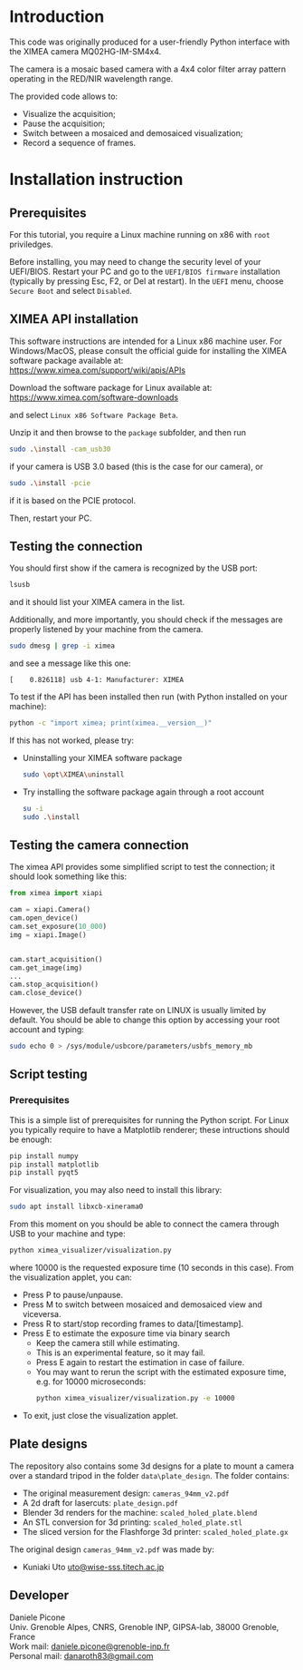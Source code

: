 # Introduction

This code was originally produced for a user-friendly Python interface with the XIMEA camera MQ02HG-IM-SM4x4.

The camera is a mosaic based camera with a 4x4 color filter array pattern operating in the RED/NIR wavelength range.

The provided code allows to:
- Visualize the acquisition;
- Pause the acquisition;
- Switch between a mosaiced and demosaiced visualization;
- Record a sequence of frames.

# Installation instruction


## Prerequisites

For this tutorial, you require a Linux machine running on x86 with `root`
priviledges.

Before installing, you may need to change the security level of your UEFI/BIOS.
Restart your PC and go to the `UEFI/BIOS firmware` installation (typically by pressing Esc, F2, or Del at restart).
In the `UEFI` menu, choose `Secure Boot` and select `Disabled`.

## XIMEA API installation

This software instructions are intended for a Linux x86 machine user.
For Windows/MacOS, please consult the official guide for installing
the XIMEA software package available at:
<https://www.ximea.com/support/wiki/apis/APIs>

Download the software package for Linux available at:
<https://www.ximea.com/software-downloads>

and select `Linux x86 Software Package Beta`.

Unzip it and then browse to the `package` subfolder, and then run
```bash
sudo .\install -cam_usb30
```
if your camera is USB 3.0 based (this is the case for our camera), or
```bash
sudo .\install -pcie
```
if it is based on the PCIE protocol.

Then, restart your PC.


## Testing the connection

You should first show if the camera is recognized by the USB port:
```bash
lsusb
```
and it should list your XIMEA camera in the list.

Additionally, and more importantly, you should check if the messages
are properly listened by your machine from the camera.
```bash
sudo dmesg | grep -i ximea
```
and see a message like this one:
```
[    0.826118] usb 4-1: Manufacturer: XIMEA
```

To test if the API has been installed then run (with Python installed on your machine):
```bash
python -c "import ximea; print(ximea.__version__)"
```
If this has not worked, please try:
- Uninstalling your XIMEA software package
  ```bash
  sudo \opt\XIMEA\uninstall
  ```
- Try installing the software package again through a root account
  ```bash
  su -i
  sudo .\install
  ```

## Testing the camera connection

The ximea API provides some simplified script to test the connection;
it should look something like this:
```python
from ximea import xiapi

cam = xiapi.Camera()
cam.open_device()
cam.set_exposure(10_000)
img = xiapi.Image()


cam.start_acquisition()
cam.get_image(img)
...
cam.stop_acquisition()
cam.close_device()

```

However, the USB default transfer rate on LINUX is usually limited by default.
You should be able to change this option by accessing your root account
and typing:

```bash
sudo echo 0 > /sys/module/usbcore/parameters/usbfs_memory_mb
```

## Script testing

### Prerequisites

This is a simple list of prerequisites for running the Python script.
For Linux you typically require to have a Matplotlib renderer; these intructions should be enough:

```bash
pip install numpy
pip install matplotlib
pip install pyqt5
```

For visualization, you may also need to install this library:
```bash
sudo apt install libxcb-xinerama0
```


From this moment on you should be able to connect the camera through USB to
your machine and type:
```bash
python ximea_visualizer/visualization.py
```

where 10000 is the requested exposure time (10 seconds in this case).
From the visualization applet, you can:
- Press P to pause/unpause.
- Press M to switch between mosaiced and demosaiced view and viceversa.
- Press R to start/stop recording frames to data/[timestamp].
- Press E to estimate the exposure time via binary search
  - Keep the camera still while estimating.
  - This is an experimental feature, so it may fail.
  - Press E again to restart the estimation in case of failure.
  - You may want to rerun the script with the estimated exposure time, e.g. 
    for 10000 microseconds:
    ```bash
    python ximea_visualizer/visualization.py -e 10000
    ```
- To exit, just close the visualization applet.

## Plate designs

The repository also contains some 3d designs for a plate to mount a camera
over a standard tripod in the folder `data\plate_design`.
The folder contains:
- The original measurement design: `cameras_94mm_v2.pdf`
- A 2d draft for lasercuts: `plate_design.pdf`
- Blender 3d renders for the machine: `scaled_holed_plate.blend`
- An STL conversion for 3d printing: `scaled_holed_plate.stl`
- The sliced version for the Flashforge 3d printer: `scaled_holed_plate.gx`

The original design `cameras_94mm_v2.pdf` was made by:
- Kuniaki Uto <uto@wise-sss.titech.ac.jp>


## Developer

Daniele Picone  
Univ. Grenoble Alpes, CNRS, Grenoble INP, GIPSA-lab, 38000 Grenoble, France  
Work mail: [daniele.picone@grenoble-inp.fr](mailto:daniele.picone@grenoble-inp.fr)  
Personal mail: [danaroth83@gmail.com](mailto:danaroth83@gmail.com)  